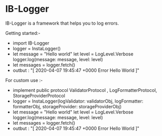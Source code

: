 # IB-Logger
IB-Logger is a framework that helps you to log errors.

Getting started:- 

- import IB-Logger 
- logger = InstaLogger()
- let message = "Hello world"
   let level = LogLevel.Verbose
   logger.log(message: message, level: level)
- let messages = logger.fetch()
- outbut : "[ 2020-04-07 19:45:47 +0000 Error Hello World ]"


For custom use :- 

- implement public protocol ValidatorProtocol ,  LogFormatterProtocol, StorageProviderProtocol 
- logger =  InstaLogger(logValidator: validatorObj, logFormatter: formatterObj, storageProvider: storageProviderObj)
- let message = "Hello world"
   let level = LogLevel.Verbose
   logger.log(message: message, level: level)
- let messages = logger.fetch()
- outbut : "[ 2020-04-07 19:45:47 +0000 Error Hello World ]"



